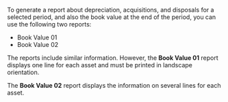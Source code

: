 To generate a report about depreciation, acquisitions, and disposals for a selected period, and also the book value at the end of the period, you can use the 
following two reports:
- Book Value 01 
- Book Value 02 

The reports include similar information. However, the **Book Value 01** report displays one line for each asset and must be printed in landscape orientation. 

The **Book Value 02** report displays the information on several lines for each asset.
